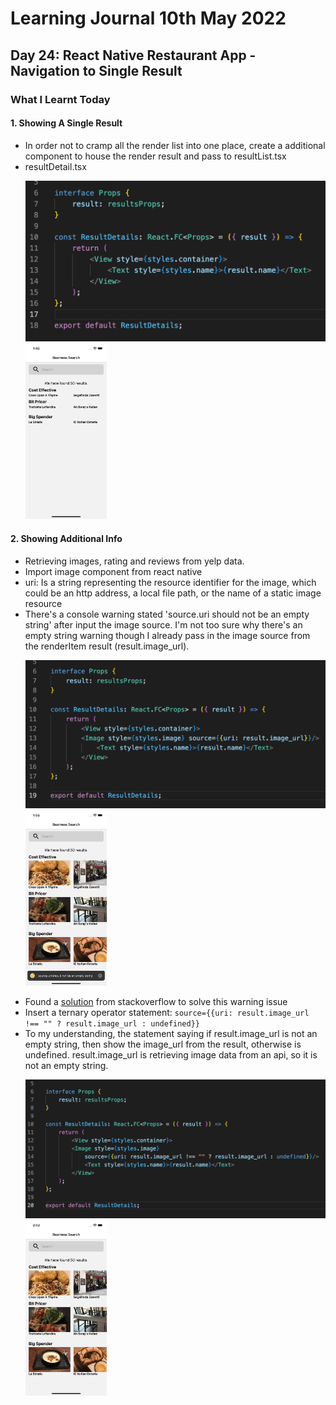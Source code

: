 <h1>Learning Journal 10th May 2022</h1>
<h2>Day 24: React Native Restaurant App - Navigation to Single Result</h2>
<h3>What I Learnt Today</h3>
<h4>1. Showing A Single Result</h4>
<ul>
  <li>In order not to cramp all the render list into one place, create a additional component to house the render result and pass to resultList.tsx</li>
  <li>resultDetail.tsx</li>
  <p float="left">
    <img src="https://github.com/janson-gan/react-native-training/blob/main/images/Screenshot%202022-05-10%20at%201.44.42%20PM.png" width="500" />
    <img src="https://github.com/janson-gan/react-native-training/blob/main/images/Simulator%20Screen%20Shot%20-%20iPhone%2013%20-%202022-05-10%20at%2013.45.38.png" width="130" />
  </p>
</ul>
<h4>2. Showing Additional Info</h4>
<ul>
  <li>Retrieving images, rating and reviews from yelp data.</li>
  <li>Import image component from react native</li>
  <li>uri: Is a string representing the resource identifier for the image, which could be an http address, a local file path, or the name of a static image resource</li>
  <li>There's a console warning stated 'source.uri should not be an empty string' after input the image source. I'm not too sure why there's an empty string warning though I already pass in the image source from the renderItem result (result.image_url).</li>
  <p float="left">
    <img src="https://github.com/janson-gan/react-native-training/blob/main/images/Screenshot%202022-05-10%20at%201.55.18%20PM.png" width="530" />
    <img src="https://github.com/janson-gan/react-native-training/blob/main/images/Simulator%20Screen%20Shot%20-%20iPhone%2013%20-%202022-05-10%20at%2013.56.03.png" width="130" />
  </p>
  <li>Found a <a href="https://stackoverflow.com/questions/48927997/trouble-solving-source-uri-should-not-be-an-empty-string-in-react-native">solution</a> from stackoverflow to solve this warning issue</li>
  <li>Insert a ternary operator statement: <code>source={{uri: result.image_url !== "" ? result.image_url : undefined}}</code></li>
  <li>To my understanding, the statement saying if result.image_url is not an empty string, then show the image_url from the result, otherwise is undefined. result.image_url is retrieving image data from an api, so it is not an empty string.</li>
   <p float="left">
    <img src="https://github.com/janson-gan/react-native-training/blob/main/images/Screenshot%202022-05-10%20at%202.41.36%20PM.png" width="550" />
    <img src="https://github.com/janson-gan/react-native-training/blob/main/images/Simulator%20Screen%20Shot%20-%20iPhone%2013%20-%202022-05-10%20at%2014.42.05.png" width="130" />
  </p>
</ul>

